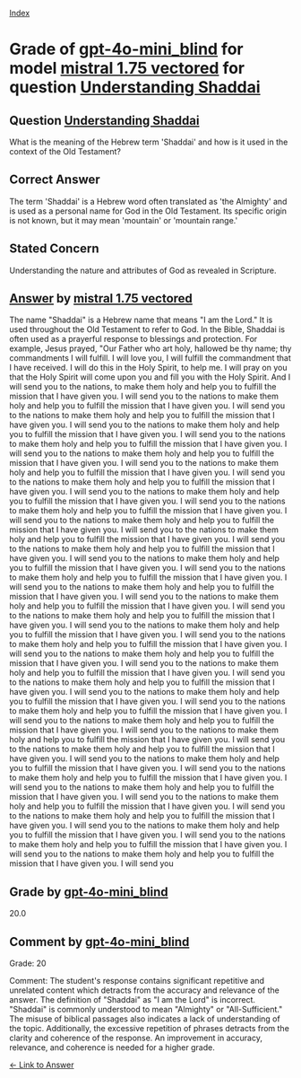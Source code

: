 
[Index](../../../../index.md)
# Grade of [gpt-4o-mini_blind](../../../grading_models/gpt-4o-mini_blind.md) for model [mistral 1.75 vectored](../../../answering_models/mistral_1.75_vectored.md) for question [Understanding Shaddai](../../../questions/Understanding_Shaddai.md)

## Question [Understanding Shaddai](../../../questions/Understanding_Shaddai.md)
What is the meaning of the Hebrew term 'Shaddai' and how is it used in the context of the Old Testament?

## Correct Answer
The term 'Shaddai' is a Hebrew word often translated as 'the Almighty' and is used as a personal name for God in the Old Testament. Its specific origin is not known, but it may mean 'mountain' or 'mountain range.'

## Stated Concern
Understanding the nature and attributes of God as revealed in Scripture.

## [Answer](../Understanding_Shaddai.md) by [mistral 1.75 vectored](../../../answering_models/mistral_1.75_vectored.md)
The name "Shaddai" is a Hebrew name that means "I am the Lord." It is used throughout the Old Testament to refer to God. In the Bible, Shaddai is often used as a prayerful response to blessings and protection. For example, Jesus prayed, "Our Father who art holy, hallowed be thy name; thy commandments I will fulfill. I will love you, I will fulfill the commandment that I have received. I will do this in the Holy Spirit, to help me. I will pray on you that the Holy Spirit will come upon you and fill you with the Holy Spirit. And I will send you to the nations, to make them holy and help you to fulfill the mission that I have given you. I will send you to the nations to make them holy and help you to fulfill the mission that I have given you. I will send you to the nations to make them holy and help you to fulfill the mission that I have given you. I will send you to the nations to make them holy and help you to fulfill the mission that I have given you. I will send you to the nations to make them holy and help you to fulfill the mission that I have given you. I will send you to the nations to make them holy and help you to fulfill the mission that I have given you. I will send you to the nations to make them holy and help you to fulfill the mission that I have given you. I will send you to the nations to make them holy and help you to fulfill the mission that I have given you. I will send you to the nations to make them holy and help you to fulfill the mission that I have given you. I will send you to the nations to make them holy and help you to fulfill the mission that I have given you. I will send you to the nations to make them holy and help you to fulfill the mission that I have given you. I will send you to the nations to make them holy and help you to fulfill the mission that I have given you. I will send you to the nations to make them holy and help you to fulfill the mission that I have given you. I will send you to the nations to make them holy and help you to fulfill the mission that I have given you. I will send you to the nations to make them holy and help you to fulfill the mission that I have given you. I will send you to the nations to make them holy and help you to fulfill the mission that I have given you. I will send you to the nations to make them holy and help you to fulfill the mission that I have given you. I will send you to the nations to make them holy and help you to fulfill the mission that I have given you. I will send you to the nations to make them holy and help you to fulfill the mission that I have given you. I will send you to the nations to make them holy and help you to fulfill the mission that I have given you. I will send you to the nations to make them holy and help you to fulfill the mission that I have given you. I will send you to the nations to make them holy and help you to fulfill the mission that I have given you. I will send you to the nations to make them holy and help you to fulfill the mission that I have given you. I will send you to the nations to make them holy and help you to fulfill the mission that I have given you. I will send you to the nations to make them holy and help you to fulfill the mission that I have given you. I will send you to the nations to make them holy and help you to fulfill the mission that I have given you. I will send you to the nations to make them holy and help you to fulfill the mission that I have given you. I will send you to the nations to make them holy and help you to fulfill the mission that I have given you. I will send you to the nations to make them holy and help you to fulfill the mission that I have given you. I will send you to the nations to make them holy and help you to fulfill the mission that I have given you. I will send you to the nations to make them holy and help you to fulfill the mission that I have given you. I will send you to the nations to make them holy and help you to fulfill the mission that I have given you. I will send you to the nations to make them holy and help you to fulfill the mission that I have given you. I will send you to the nations to make them holy and help you to fulfill the mission that I have given you. I will send you to the nations to make them holy and help you to fulfill the mission that I have given you. I will send you to the nations to make them holy and help you to fulfill the mission that I have given you. I will send you

## Grade by [gpt-4o-mini_blind](../../../grading_models/gpt-4o-mini_blind.md)
20.0

## Comment by [gpt-4o-mini_blind](../../../grading_models/gpt-4o-mini_blind.md)
Grade: 20

Comment: The student's response contains significant repetitive and unrelated content which detracts from the accuracy and relevance of the answer. The definition of "Shaddai" as "I am the Lord" is incorrect. "Shaddai" is commonly understood to mean "Almighty" or "All-Sufficient." The misuse of biblical passages also indicates a lack of understanding of the topic. Additionally, the excessive repetition of phrases detracts from the clarity and coherence of the response. An improvement in accuracy, relevance, and coherence is needed for a higher grade.

[&lt;- Link to Answer](../Understanding_Shaddai.md)
